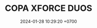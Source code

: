 ---
layout: rsl
permalink: /copa-xforce-duos
categories: logos
date: 2024-01-28 10:29:20 +0700
title: COPA XFORCE DUOS
tag: 
color: black
background: '#748DFF'
ICONSL: /assets/logos/COPA XFORCE.png
titleSLR: COPA XFORCE DUOS
image: assets/img/CXFDuos.png

#LLAVE1
equipo1llave1: LOLIVERSO
picks1llave1: ---
equipo2llave1: BYE
picks2llave1: --
#LLAVE2
equipo1llave2: FRIENDLY T
picks1llave2: ---
equipo2llave2: VUYAINAS P
picks2llave2: --
#LLAVE3
equipo1llave3: LA PRINCESA Y..
picks1llave3: ---
equipo2llave3: BYE
picks2llave3: --
#LLAVE4
equipo1llave4: REINO CIENTIFICO
picks1llave4: CHANDELURE, UMBREON
equipo2llave4: BOT FROSTBITE
picks2llave4: DODRIO, MR MIME
#LLAVE5
equipo1llave5: LOS CHANGOS
picks1llave5: NINETALES, MAMOSWINE
equipo2llave5: TOP FROSBITE
picks2llave5: PIKACHU, AZUMARIIL
#LLAVE6
equipo1llave6: BYE
picks1llave6: ---
equipo2llave6: LINBLAKETTV
picks2llave6: --
#LLAVE7
equipo1llave7: TERNERITOS
picks1llave7: ESPEON, URSHIFU
equipo2llave7: MOCITOS
picks2llave7: ESPEON, SNORALAX
#LLAVE8
equipo1llave8: BYE
picks1llave8: ---
equipo2llave8: RAKIU
picks2llave8: --
#LLAVE9
equipo1llave9: BYE
picks1llave9: ---
equipo2llave9: REYES DEL MAR
picks2llave9: --
#LLAVE10
equipo1llave10: DUO CINEMA
picks1llave10: SABLEYE, LEAFEON
equipo2llave10: EL CHAPO
picks2llave10: SABLEYE, GARCHOMP
#LLAVE11
equipo1llave11: LOS ERIZOS LOCOS
picks1llave11: GOODRA, LEAFEON
equipo2llave11: D'OLYMPIA
picks2llave11: MIMIKYU, GRENIJA
#LLAVE12
equipo1llave12: POKETAXIES
picks1llave12: NINETALES, MAMOSWINE
equipo2llave12: LAS BUCHONAS P
picks2llave12: CHARIZARD, PIKACHU
#LLAVE13
equipo1llave13: OKKOTSUSSIMPS
picks1llave13: ---
equipo2llave13: BYE
picks2llave13: --
#LLAVE14
equipo1llave14: TOÑITOS
picks1llave14: ---
equipo2llave14: BYE
picks2llave14: --
#LLAVE15
equipo1llave15: BARRENDEROS
picks1llave15: ---
equipo2llave15: SDT
picks2llave15: --
#LLAVE16
equipo1llave16: BYE
picks1llave16: ---
equipo2llave16: 2 DE ESPADAS
picks2llave16: --

#8VOS DE FINAL
#LLAVE1
equipo1llave17: LOLIVERSO
picks1llave17: LUCARIO, MR MIME
equipo2llave17: VUYAINAS P
picks2llave17: NINETALES, MAMOSWINE
#LLAVE2
equipo1llave18: LA PRINCESA Y..
picks1llave18: SYLVEON, MAMOSWINE
equipo2llave18: BOT FROSTBITE
picks2llave18: ESPEON, LAPRAS
#LLAVE3
equipo1llave19: LOS CHANGOS
picks1llave19: WIGGLYTUFF, FALINKS
equipo2llave19: LINBLAKETTV
picks2llave19: WIGGLYTUFF, MIMIKYU
#LLAVE4
equipo1llave20: TERNERITOS
picks1llave20: SCIZOR/SYTHER, TREVENANT
equipo2llave20: RAKIU
picks2llave20: ESPEON, PIKACHU
#LLAVE5
equipo1llave21: REYES DEL MAR
picks1llave21: SNORLAX, PIKACHU
equipo2llave21: DUO CINEMA
picks2llave21: WIGGLYTUFF, ESPEON
#LLAVE6
equipo1llave22: LOS ERIZOS LOCOS
picks1llave22: CRAMORANT, SLOWBRO
equipo2llave22: LAS BUCHONAS P
picks2llave22: CINDERACE, WIGGLYTUFF
#LLAVE7
equipo1llave23: OKKOTSUSSIMPS
picks1llave23: MR. MIME, SYLVEON
equipo2llave23: TOÑITOS
picks2llave23: WIGGLYTUFF, MIMIKYU
#LLAVE8
equipo1llave24: SDT
picks1llave24: GARDEVOIR, SLOWBRO
equipo2llave24:  2 DE ESPADAS
picks2llave24: ESPEON, WIGGLYTUFF

#4TOS
#LLAVE1
equipo1llave25: LOLIVERSO
picks1llave25: URSHIFU, ELDEGOSS
equipo2llave25: BOT FROSTBITE
picks2llave25: MEW, SNORLAX
#LLAVE2
equipo1llave26: LINBLAKETTV
picks1llave26: ZERAORA, UMBREON
equipo2llave26: TERNERITOS
picks2llave26: BUZZWOLE,MAMOSWINE
#LLAVE3
equipo1llave27: DUO CINEMA
picks1llave27: ---
equipo2llave27: LAS BUCHONAS P
picks2llave27: --
#LLAVE4
equipo1llave28:  TOÑITOS
picks1llave28: ---
equipo2llave28:  2 DE ESPADAS
picks2llave28: --
#LLAVE5


#SEMIFINALES
#LLAVE1
equipo1llave29: BOT FROSTBITE
picks1llave29: ---
equipo2llave29: TERNERITOS
picks2llave29: --
#LLAVE2
equipo1llave30: ---
picks1llave30: ---
equipo2llave30: ---
picks2llave30: --

#GRAN FINAL
#LLAVE1
equipo1llave31: ----
picks1llave31: ---
equipo2llave31: ---
picks2llave31: --
---
